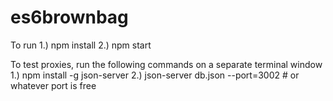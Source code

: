 # es6brownbag

To run
1.) npm install
2.) npm start

To test proxies, run the following commands on a separate terminal window
1.) npm install -g json-server
2.) json-server db.json --port=3002 # or whatever port is free
